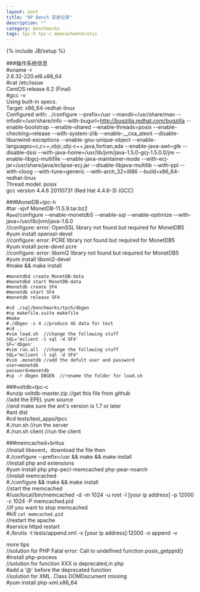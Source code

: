 ```yaml
---
layout: post
title: "HP Bench 安装记录"
description: ""
category: benchmarks  
tags: tpc-h tpc-c memcached+brutis  
---
```

{% include JB/setup %}

###操作系统信息  
	#uname -r  
	2.6.32-220.el6.x86_64  
	#cat /etc/issue  
	CentOS release 6.2 (Final)  
	#gcc -v  
	Using built-in specs.  
	Target: x86_64-redhat-linux  
	Configured with: ../configure --prefix=/usr --mandir=/usr/share/man --infodir=/usr/share/info --with-bugurl=http://bugzilla.redhat.com/bugzilla --enable-bootstrap --enable-shared --enable-threads=posix --enable-checking=release --with-system-zlib --enable-__cxa_atexit --disable-libunwind-exceptions --enable-gnu-unique-object --enable-languages=c,c++,objc,obj-c++,java,fortran,ada --enable-java-awt=gtk --disable-dssi --with-java-home=/usr/lib/jvm/java-1.5.0-gcj-1.5.0.0/jre --enable-libgcj-multifile --enable-java-maintainer-mode --with-ecj-jar=/usr/share/java/eclipse-ecj.jar --disable-libjava-multilib --with-ppl --with-cloog --with-tune=generic --with-arch_32=i686 --build=x86_64-redhat-linux  
	Thread model: posix  
	gcc version 4.4.6 20110731 (Red Hat 4.4.6-3) (GCC)  

###MonetDB+tpc-h  
	#tar -xjvf MonetDB-11.5.9.tar.bz2  
	#`pwd`/configure --enable-monetdb5 --enable-sql --enable-optimize --with-java=/usr/lib/jvm/java-1.6.0  
	//configure: error: OpenSSL library not found but required for MonetDB5  
	#yum install openssl-devel  
	//configure: error: PCRE library not found but required for MonetDB5  
	#yum install pcre-devel pcre  
	//configure: error: libxml2 library not found but required for MonetDB5  
	#yum install libxml2-devel  
	#make && make install  
	
	#monetdbd create MonetDB-data  
	#monetdbd start MonetDB-data  
	#monetdb create SF4  
	#monetdb start SF4  
	#monetdb release SF4  
	
	#cd ./sql/benchmarks/tpch/dbgen  
	#cp makefile.suite makefile  
	#make  
	#./dbgen -s 4 //produce 4G data for test  
	#cd ..  
	#vim load.sh  //change the following stuff  
	SQL='mclient -l sql -d SF4'  
	SF='dbgen'  
	#vim run.all  //change the following stuff  
	SQL="mclient -l sql -d SF4"  
	#vim .monetdb //add the defult user and password  
	user=monetdb  
	password=monetdb  
	#cp -r dbgen DBGEN  //rename the folder for load.sh  
	

###voltdb+tpc-c  
	#unzip voltdb-master.zip //get this file from github  
	//add the EPEL yum source  
	//and make sure the ant's version is 1.7 or later  
	#ant dist  
	#cd tests/test_apps/tpcc  
	#./run.sh  //run the server  
	#./run.sh client //run the client  


###memcached+britus  
	//install libevent，download the file then  
	#./configure --prefix=/usr && make && make install  
	//install php and extensions  
	#yum install php php-pecl-memcached php-pear-noarch  
	//install memcached  
	#./configure && make && make install  
	//start the memcached  
	#/usr/local/bin/memcached -d -m 1024 -u root -l [your ip address] -p 12000 -c 1024 -P memcached.pid  
	//if you want to stop memcached  
	#kill `cat memcached.pid`  
	//restart the apache  
	#service httpd restart  
	#./brutis -t tests/append.xml -x [your ip address]:12000 -o append -v  

more tips  
	//solution for PHP Fatal error: Call to undefined function posix_getppid()  
	#install php-process  
	//solution for function XXX is deprecated,in php  
	#add a '@' before the deprecated function  
	//solution for XML. Class DOMDocument missing  
	#yum install php-xml.x86_64  


